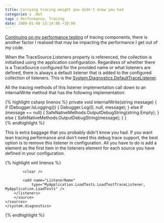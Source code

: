 ```yaml
---
title: Carrying tracing weight you didn't know you had
categories : .Net
tags : Performance, Tracing
date: 2009-01-08 13:14:00 +10:00
---
```


[Continuing on my performance testing][0] of tracing components, there is another factor I realised that may be impacting the performance I get out of my code. 

When the TraceSource.Listeners property is referenced, the collection is initialised using the application configuration. Regardless of whether there is a TraceSource configured for the provided name or what listeners are defined, there is always a default listener that is added to the configured collection of listeners. This is the [System.Diagnostics.DefaultTraceListener][1]. 

All the tracing methods of this listener implementation call down to an internalWrite method that has the following implementation: 

{% highlight csharp linenos %}
private void internalWrite(string message)
{
    if (Debugger.IsLogging())
    {
        Debugger.Log(0, null, message);
    }
    else if (message == null)
    {
        SafeNativeMethods.OutputDebugString(string.Empty);
    }
    else
    {
        SafeNativeMethods.OutputDebugString(message);
    }
}    
{% endhighlight %}

This is extra baggage that you probably didn't know you had. If you want lean tracing performance and don't need this debug trace support, the best option is to remove this listener in configuration. All you have to do is add a _<clear />_ element as the first item in the listeners element for each source you have defined in your configuration. 

{% highlight xml linenos %}
<?xml version="1.0" encoding="utf-8" ?> 
<configuration> 
    <system.diagnostics>
    <trace useGlobalLock="false" /> 
    <sources> 
        <source name="MySource" 
                switchValue="All"> 
        <listeners>
    
            <clear />
    
            <add name="ListenerName" 
                type="MyApplication.LoadTests.LoadTestTraceListener, MyApplication.LoadTests" /> 
        </listeners> 
        </source> 
    </sources>    
    </system.diagnostics> 
</configuration>     
{% endhighlight %}

[0]: /2009/01/08/disable-trace-usegloballock-for-better-tracing-performance/
[1]: http://msdn.microsoft.com/en-us/library/system.diagnostics.defaulttracelistener.aspx
